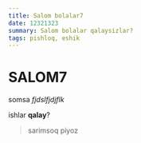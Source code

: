 ```yaml
---
title: Salom bolalar7
date: 12321323
summary: Salom bolalar qalaysizlar?
tags: pishloq, eshik
---
```


# SALOM7

somsa *fjdslfjdjflk*

ishlar **qalay**?

> sarimsoq piyoz